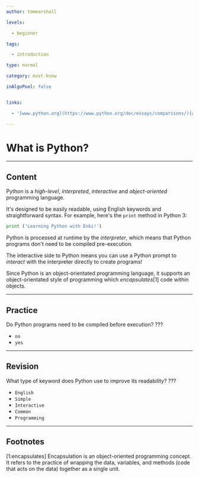 ```yaml
---
author: tommarshall

levels:

  - beginner

tags:

  - introduction

type: normal

category: must-know

inAlgoPool: false


links:

  - '[www.python.org](https://www.python.org/doc/essays/comparisons/){website}'

---
```


# What is Python?

---
## Content

Python is a *high-level*, *interpreted*, *interactive* and *object-oriented* programming language.

It's designed to be easily readable, using English keywords and straightforward syntax. For example, here's the `print` method in Python 3:

```python
print ('Learning Python with Enki!')
```

Python is processed at runtime by the *interpreter*, which means that Python programs don't need to be compiled pre-execution.

The interactive side to Python means you can use a Python prompt to *interact* with the interpreter directly to create programs!

Since Python is an object-orientated programming language, it supports an object-orientated style of programming which *encapsulates*[1] code within objects.

---
## Practice

Do Python programs need to be compiled before execution? ???

* `no`
* `yes`

---
## Revision

What type of keyword does Python use to improve its readability? ???

* `English`
* `Simple`
* `Interactive`
* `Common`
* `Programming`

---
## Footnotes
[1:encapsulates]
Encapsulation is an object-oriented programming concept. It refers to the practice of wrapping the data, variables, and methods (code that acts on the data) together as a single unit.
